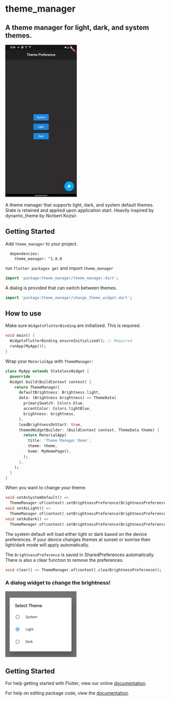 # theme_manager
## A theme manager for light, dark, and system themes.

![](https://github.com/matthewrice345/theme_manager/blob/master/assets/screen.gif)

A theme manager that supports light, dark, and system default themes. State is retained and applied upon application start. Heavily inspired by dynamic_theme by Norbert Kozsir.

## Getting Started

Add `theme_manager` to your project.
```
  dependencies:
    theme_manager: ^1.0.0
```

run `flutter packages get` and import `theme_manager`
```dart
import 'package:theme_manager/theme_manager.dart';
```

A dialog is provided that can switch between themes. 
```dart
import 'package:theme_manager/change_theme_widget.dart';
```

## How to use

Make sure `WidgetsFlutterBinding` are initialized. This is required.

```dart
void main() {
  WidgetsFlutterBinding.ensureInitialized(); // Required
  runApp(MyApp());
}
```

Wrap your `MaterialApp` with `ThemeManager`:

```dart
class MyApp extends StatelessWidget {
  @override
  Widget build(BuildContext context) {
    return ThemeManager(
      defaultBrightness: Brightness.light,
      data: (Brightness brightness) => ThemeData(
        primarySwatch: Colors.blue,
        accentColor: Colors.lightBlue,
        brightness: brightness,
      ),
      loadBrightnessOnStart: true,
      themedWidgetBuilder: (BuildContext context, ThemeData theme) {
        return MaterialApp(
          title: 'Theme Manager Demo',
          theme: theme,
          home: MyHomePage(),
        );
      },
    );
  }
}
```

When you want to change your theme:

```dart
void setAsSystemDefault() => 
  ThemeManager.of(context).setBrightnessPreference(BrightnessPreference.system);
void setAsLight() => 
  ThemeManager.of(context).setBrightnessPreference(BrightnessPreference.light);
void setAsDark() => 
  ThemeManager.of(context).setBrightnessPreference(BrightnessPreference.dark);
```

The system default will load either light or dark based on the device preferences. If your device
changes themes at sunset or sunrise then light/dark mode will apply automatically. 

The `BrightnessPreference` is saved in SharedPreferences automatically. There is also a clear
function to remove the preferences. 
```dart
void clear() => ThemeManager.of(context).clearBrightnessPreference();
```

### A dialog widget to change the brightness!
<img src="https://github.com/matthewrice345/theme_manager/blob/master/assets/dialog.png" width="225">

## Getting Started

For help getting started with Flutter, view our online [documentation](https://flutter.io/).

For help on editing package code, view the [documentation](https://flutter.io/developing-packages/).
